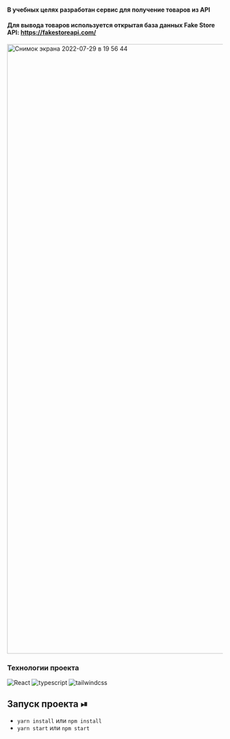 
#### В учебных целях разработан сервис для получение товаров из API

#### Для вывода товаров используется открытая база данных Fake Store API: https://fakestoreapi.com/

<img width="1424" alt="Снимок экрана 2022-07-29 в 19 56 44" src="https://user-images.githubusercontent.com/49311021/181808064-1298dc47-2015-4591-b1a9-dbf3c433491d.png">


<h3>Технологии проекта</h3>
<p>
  <img alt="React" src="https://shields.io/badge/-React-282c34?logo=react&style=for-the-badge" />
  <img alt="typescript" src="https://img.shields.io/badge/typescript-%23007ACC.svg?style=for-the-badge&logo=typescript&logoColor=white" />
  <img alt="tailwindcss" src="https://img.shields.io/badge/tailwindcss-%2338B2AC.svg?style=for-the-badge&logo=tailwind-css&logoColor=white" />
</p>

## Запуск проекта ⏯

+ ```yarn install``` или ```npm install```
+ ```yarn start``` или ```npm start```

